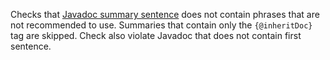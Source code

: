 Checks that [Javadoc summary
sentence](https://www.oracle.com/technical-resources/articles/java/javadoc-tool.html#firstsentence)
does not contain phrases that are not recommended to use. Summaries that
contain only the `{@inheritDoc}` tag are skipped. Check also violate
Javadoc that does not contain first sentence.
